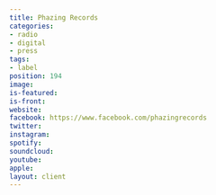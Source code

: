 ```yaml
---
title: Phazing Records
categories:
- radio
- digital
- press
tags:
- label
position: 194
image: 
is-featured: 
is-front: 
website: 
facebook: https://www.facebook.com/phazingrecords
twitter: 
instagram: 
spotify: 
soundcloud: 
youtube: 
apple: 
layout: client
---
```


